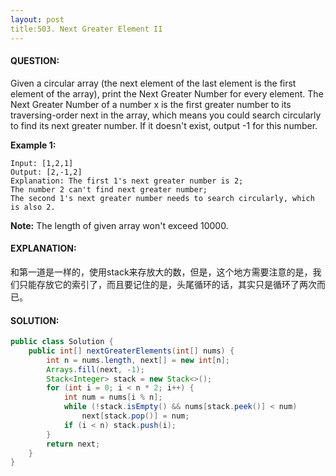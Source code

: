 ```yaml
---
layout: post
title:503. Next Greater Element II
---
```


#### QUESTION:

Given a circular array (the next element of the last element is the first element of the array), print the Next Greater Number for every element. The Next Greater Number of a number x is the first greater number to its traversing-order next in the array, which means you could search circularly to find its next greater number. If it doesn't exist, output -1 for this number.

**Example 1:**

```
Input: [1,2,1]
Output: [2,-1,2]
Explanation: The first 1's next greater number is 2; 
The number 2 can't find next greater number; 
The second 1's next greater number needs to search circularly, which is also 2.

```

**Note:** The length of given array won't exceed 10000.

#### EXPLANATION:

和第一道是一样的，使用stack来存放大的数，但是，这个地方需要注意的是，我们只能存放它的索引了，而且要记住的是，头尾循环的话，其实只是循环了两次而已。

#### SOLUTION:

```JAVA
public class Solution {
    public int[] nextGreaterElements(int[] nums) {
        int n = nums.length, next[] = new int[n];
        Arrays.fill(next, -1);
        Stack<Integer> stack = new Stack<>(); 
        for (int i = 0; i < n * 2; i++) {
            int num = nums[i % n];
            while (!stack.isEmpty() && nums[stack.peek()] < num)
                next[stack.pop()] = num;
            if (i < n) stack.push(i);
        }
        return next;
    }
}
```

